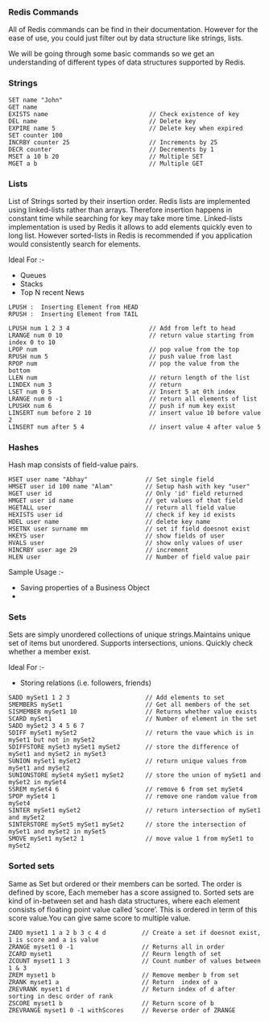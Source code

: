 ### Redis Commands

All of Redis commands can be find in their documentation. However for the ease of use, you could just filter out by data structure like strings, lists.

We will be going through some basic commands so we get an understanding of different types of data structures supported by Redis.

### Strings
```
SET name "John"                         
GET name
EXISTS name                            // Check existence of key
DEL name                               // Delete key 
EXPIRE name 5                          // Delete key when expired
SET counter 100
INCRBY counter 25                      // Increments by 25
DECR counter                           // Decrements by 1  
MSET a 10 b 20                         // Multiple SET
MGET a b                               // Multiple GET
```

### Lists
List of Strings sorted by their insertion order.
Redis lists are implemented using linked-lists rather than arrays. Therefore insertion happens in constant time while searching for key may take more time. Linked-lists implementation is used by Redis it allows to add elements quickly even to long list. However sorted-lists in Redis is recommended if you application would consistently search for elements.

Ideal For :-
 * Queues
 * Stacks
 * Top N recent News
 
 ```
 LPUSH :  Inserting Element from HEAD
 RPUSH :  Inserting Element from TAIL
 ```
 
```
LPUSH num 1 2 3 4                      // Add from left to head
LRANGE num 0 10                        // return value starting from index 0 to 10
LPOP num                               // pop value from the top
RPUSH num 5                            // push value from last
RPOP num                               // pop the value from the bottom
LLEN num                               // return length of the list
LINDEX num 3                           // return 
LSET num 0 5                           // Insert 5 at 0th index
LRANGE num 0 -1                        // return all elements of list
LPUSHX num 6                           // push if num key exist
LINSERT num before 2 10                // insert value 10 before value 2
LINSERT num after 5 4                  // insert value 4 after value 5
```

### Hashes

Hash map consists of field-value pairs.
```
HSET user name "Abhay"                // Set single field
HMSET user id 100 name "Alam"         // Setup hash with key "user"
HGET user id                          // Only 'id' field returned 
HMGET user id name                    // get values of that field
HGETALL user                          // return all field value
HEXISTS user id                       // check if key id exists
HDEL user name                        // delete key name
HSETNX user surname mm                // set if field doesnot exist
HKEYS user                            // show fields of user
HVALS user                            // show only values of user
HINCRBY user age 29                   // increment 
HLEN user                             // Number of field value pair
```
Sample Usage :-
* Saving properties of a Business Object
* 

### Sets

Sets are simply unordered collections of unique strings.Maintains unique set of items but unordered.
Supports intersections, unions.
Quickly check whether a member exist.

Ideal For :-
 * Storing relations (i.e. followers, friends)
```
SADD mySet1 1 2 3                     // Add elements to set
SMEMBERS mySet1                       // Get all members of the set
SISMEMBER mySet1 10                   // Returns whether value exists
SCARD mySet1                          // Number of element in the set
SADD mySet2 3 4 5 6 7     
SDIFF mySet1 mySet2                   // return the vaue which is in mySet1 but not in mySet2
SDIFFSTORE mySet3 mySet1 mySet2       // store the difference of mySet1 and mySet2 in mySet3
SUNION mySet1 mySet2                  // return unique values from mySet1 and mySet2
SUNIONSTORE mySet4 mySet1 mySet2      // store the union of mySet1 and mySet2 in mySet4
SSREM mySet4 6                        // remove 6 from set mySet4
SPOP mySet4 1                         // remove one random value from mySet4
SINTER mySet1 mySet2                  // return intersection of mySet1 and mySet2
SINTERSTORE mySet5 mySet1 mySet2      // store the intersection of mySet1 and mySet2 in mySet5
SMOVE mySet1 mySet2 1                 // move value 1 from mySet1 to mySet2
```

### Sorted sets
Same as Set but ordered or their members can be sorted.
The order is defined by score, Each memeber has a score assigned to.
Sorted sets are kind of in-between set and hash data structures, where each element consists of floating point value called ‘score’. This is ordered in term of this score value.You can give same score to multiple value.
```
ZADD myset1 1 a 2 b 3 c 4 d          // Create a set if doesnot exist, 1 is score and a is value
ZRANGE myset1 0 -1                   // Returns all in order
ZCARD myset1                         // Reurn length of set
ZCOUNT myset1 1 3                    // Count number of values between 1 & 3
ZREM myset1 b                        // Remove member b from set
ZRANK myset1 a                       // Return  index of a
ZREVRANK myset1 d                    // Return index of d after sorting in desc order of rank
ZSCORE myset1 b                      // Return score of b
ZREVRANGE myset1 0 -1 withScores     // Reverse order of ZRANGE
```
